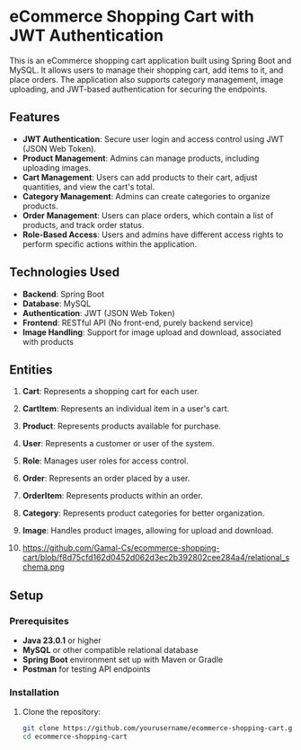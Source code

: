 # eCommerce Shopping Cart with JWT Authentication

This is an eCommerce shopping cart application built using Spring Boot and MySQL. It allows users to manage their shopping cart, add items to it, and place orders. The application also supports category management, image uploading, and JWT-based authentication for securing the endpoints.

## Features

- **JWT Authentication**: Secure user login and access control using JWT (JSON Web Token).
- **Product Management**: Admins can manage products, including uploading images.
- **Cart Management**: Users can add products to their cart, adjust quantities, and view the cart's total.
- **Category Management**: Admins can create categories to organize products.
- **Order Management**: Users can place orders, which contain a list of products, and track order status.
- **Role-Based Access**: Users and admins have different access rights to perform specific actions within the application.

## Technologies Used

- **Backend**: Spring Boot
- **Database**: MySQL
- **Authentication**: JWT (JSON Web Token)
- **Frontend**: RESTful API (No front-end, purely backend service)
- **Image Handling**: Support for image upload and download, associated with products

## Entities

1. **Cart**: Represents a shopping cart for each user.
2. **CartItem**: Represents an individual item in a user's cart.
3. **Product**: Represents products available for purchase.
4. **User**: Represents a customer or user of the system.
5. **Role**: Manages user roles for access control.
6. **Order**: Represents an order placed by a user.
7. **OrderItem**: Represents products within an order.
8. **Category**: Represents product categories for better organization.
9. **Image**: Handles product images, allowing for upload and download.

10. https://github.com/Gamal-Cs/ecommerce-shopping-cart/blob/f8d75cfd162d0452d062d3ec2b392802cee284a4/relational_schema.png

## Setup

### Prerequisites

- **Java 23.0.1** or higher
- **MySQL** or other compatible relational database
- **Spring Boot** environment set up with Maven or Gradle
- **Postman** for testing API endpoints

### Installation

1. Clone the repository:

   ```bash
   git clone https://github.com/yourusername/ecommerce-shopping-cart.git
   cd ecommerce-shopping-cart
